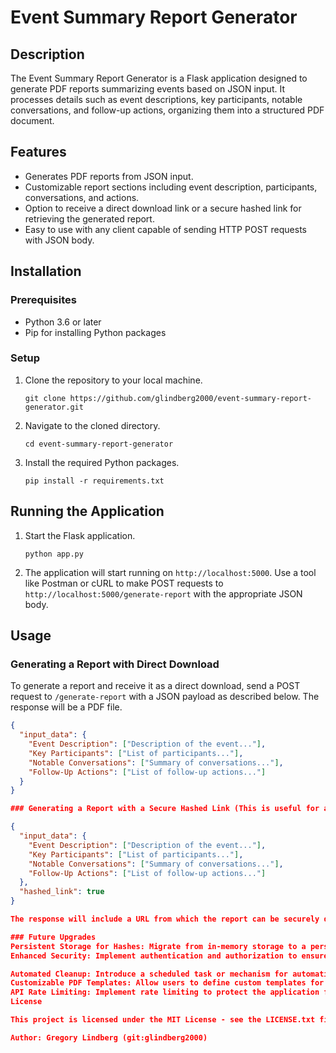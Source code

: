 # Event Summary Report Generator

## Description
The Event Summary Report Generator is a Flask application designed to generate PDF reports summarizing events based on JSON input. It processes details such as event descriptions, key participants, notable conversations, and follow-up actions, organizing them into a structured PDF document.

## Features
- Generates PDF reports from JSON input.
- Customizable report sections including event description, participants, conversations, and actions.
- Option to receive a direct download link or a secure hashed link for retrieving the generated report.
- Easy to use with any client capable of sending HTTP POST requests with JSON body.

## Installation

### Prerequisites
- Python 3.6 or later
- Pip for installing Python packages

### Setup
1. Clone the repository to your local machine.
    ```
    git clone https://github.com/glindberg2000/event-summary-report-generator.git
    ```
2. Navigate to the cloned directory.
    ```
    cd event-summary-report-generator
    ```
3. Install the required Python packages.
    ```
    pip install -r requirements.txt
    ```

## Running the Application
1. Start the Flask application.
    ```
    python app.py
    ```
2. The application will start running on `http://localhost:5000`. Use a tool like Postman or cURL to make POST requests to `http://localhost:5000/generate-report` with the appropriate JSON body.

## Usage

### Generating a Report with Direct Download
To generate a report and receive it as a direct download, send a POST request to `/generate-report` with a JSON payload as described below. The response will be a PDF file.

```json
{
  "input_data": {
    "Event Description": ["Description of the event..."],
    "Key Participants": ["List of participants..."],
    "Notable Conversations": ["Summary of conversations..."],
    "Follow-Up Actions": ["List of follow-up actions..."]
  }
}

### Generating a Report with a Secure Hashed Link (This is useful for also embedding this app into a function in OpenAI GPT. Use the openai.yaml url for scheme generation.) To generate a report and receive a secure hashed link for downloading it, include the hashed_link parameter set to true in your request payload.

{
  "input_data": {
    "Event Description": ["Description of the event..."],
    "Key Participants": ["List of participants..."],
    "Notable Conversations": ["Summary of conversations..."],
    "Follow-Up Actions": ["List of follow-up actions..."]
  },
  "hashed_link": true
}

The response will include a URL from which the report can be securely downloaded.

### Future Upgrades
Persistent Storage for Hashes: Migrate from in-memory storage to a persistent database for storing filename-hash mappings, enhancing the scalability and reliability of the hashed link feature.
Enhanced Security: Implement authentication and authorization to ensure that only authorized users can generate and access reports.

Automated Cleanup: Introduce a scheduled task or mechanism for automatically removing old reports and their corresponding hash entries to manage storage efficiently and enhance security.
Customizable PDF Templates: Allow users to define custom templates for the PDF reports, providing flexibility in how the report is formatted and what information is highlighted.
API Rate Limiting: Implement rate limiting to protect the application from abuse and ensure fair usage among all users.
License

This project is licensed under the MIT License - see the LICENSE.txt file for details.

Author: Gregory Lindberg (git:glindberg2000)